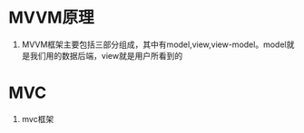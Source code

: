 # MVVM原理

1. MVVM框架主要包括三部分组成，其中有model,view,view-model。model就是我们用的数据后端，view就是用户所看到的

# MVC

1. mvc框架

